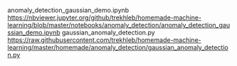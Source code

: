 anomaly_detection_gaussian_demo.ipynb https://nbviewer.jupyter.org/github/trekhleb/homemade-machine-learning/blob/master/notebooks/anomaly_detection/anomaly_detection_gaussian_demo.ipynb
gaussian_anomaly_detection.py https://raw.githubusercontent.com/trekhleb/homemade-machine-learning/master/homemade/anomaly_detection/gaussian_anomaly_detection.py 
